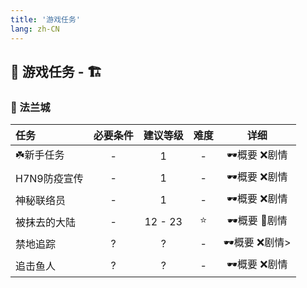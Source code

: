 ```yaml
---
title: '游戏任务'
lang: zh-CN
---
```


## :scroll: 游戏任务 - 🏗️

### 🏰 法兰城


| 任务 | 必要条件 | 建议等级 | 难度 | 详细 |
| :---- |:-------------:|:-------------:|:-------------:|:-------------:|
| ☘️新手任务 |  -  |  1  |  -  |  <Popup url="/tasks/0">🕶️概要</Popup> :x:剧情 |
| H7N9防疫宣传 |  -  |  1  |  -  |  <Popup url="/tasks/1">🕶️概要</Popup> :x:剧情 |
| 神秘联络员 |  -  |  1  |  -  |  <Popup url="/tasks/5">🕶️概要</Popup> :x:剧情 |
| 被抹去的大陆 |  -  |  12 - 23  |  ⭐  |  <Popup url="/tasks/1">🕶️概要</Popup> <Popup url="/tasks/1_details">🥽剧情</Popup> |
| 禁地追踪 |  ?  |  ?  |  -  |  <Popup url="/tasks/6">🕶️概要</Popup> :x:剧情> |
| 追击鱼人 |  ?  |  ?  |  -  |  <Popup url="/tasks/7">🕶️概要</Popup> :x:剧情 |
